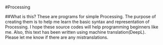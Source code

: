 #Processing

##What is this?
These are programs for simple Processing. The purpose of creating them is to help me learn the basic syntax and representation of Processing. I hope these source codes will help programming beginners like me.
Also, this text has been written using machine translation(DeepL). Please let me know if there are any mistranslations.
